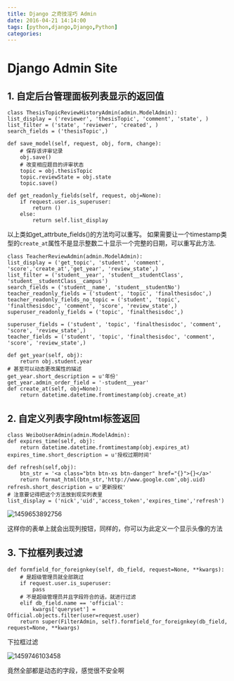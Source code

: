 ```yaml
---
title: Django 之奇技淫巧 Admin  
date: 2016-04-21 14:14:00
tags: [python,django,Django,Python]
categories: 
---
```


# Django Admin Site

## 1. 自定后台管理面板列表显示的返回值
    class ThesisTopicReviewHistoryAdmin(admin.ModelAdmin):
    list_display = ('reviewer', 'thesisTopic', 'comment', 'state', )
    list_filter = ('state', 'reviewer', 'created', )
    search_fields = ('thesisTopic',)

    def save_model(self, request, obj, form, change):
        # 保存该评审记录
        obj.save()
        # 改变相应题目的评审状态
        topic = obj.thesisTopic
        topic.reviewState = obj.state
        topic.save()

    def get_readonly_fields(self, request, obj=None):
        if request.user.is_superuser:
            return ()
        else:
            return self.list_display
			
以上类如get_attrbute_fields()的方法均可以重写。
如果需要让一个timestamp类型的`create_at`属性不是显示整数二十显示一个完整的日期，可以重写此方法.
    
	class TeacherReviewAdmin(admin.ModelAdmin):
    list_display = ('get_topic', 'student', 'comment', 'score','create_at','get_year', 'review_state',)
    list_filter = ('student__year', 'student__studentClass', 'student__studentClass__campus')
    search_fields = ('student__name', 'student__studentNo')
    teacher_readonly_fields = ('student', 'topic', 'finalthesisdoc',)
    teacher_readonly_fields_no_topic = ('student', 'topic', 'finalthesisdoc', 'comment', 'score', 'review_state',)
    superuser_readonly_fields = ('topic', 'finalthesisdoc',)

    superuser_fields = ('student', 'topic', 'finalthesisdoc', 'comment', 'score', 'review_state',)
    teacher_fields = ('student', 'topic', 'finalthesisdoc', 'comment', 'score', 'review_state',)

    def get_year(self, obj):
        return obj.student.year
	# 甚至可以动态更改属性的描述
    get_year.short_description = u'年份'
    get_year.admin_order_field = '-student__year'
	def create_at(self, obj=None):
	    return datetime.datetime.fromtimestamp(obj.create_at)

## 2. 自定义列表字段html标签返回
    class WeiboUserAdmin(admin.ModelAdmin):
    def expires_time(self, obj):
        return datetime.datetime.fromtimestamp(obj.expires_at)
    expires_time.short_description = u'授权过期时间'

    def refresh(self,obj):
        btn_str = '<a class="btn btn-xs btn-danger" href="{}">{}</a>'
        return format_html(btn_str,'http://www.google.com',obj.uid)
    refresh.short_description = u'更新授权'
    # 注意要记得把这个方法放到现实列表里
    list_display = ('nick','uid','access_token','expires_time','refresh')

![1459653892756](https://o2mmig5qb.qnssl.com/6aafb70c553c44c8856b3a2c0b00a6ee.png) 


这样你的表单上就会出现列按钮，同样的，你可以为此定义一个显示头像的方法

## 3. 下拉框列表过滤
    def formfield_for_foreignkey(self, db_field, request=None, **kwargs):
        # 是超级管理员就全部跳过
        if request.user.is_superuser:
            pass
        # 不是超级管理员并且字段符合的话，就进行过滤
        elif db_field.name == 'official':
            kwargs['queryset'] = Official.objects.filter(user=request.user)
        return super(FilterAdmin, self).formfield_for_foreignkey(db_field, request=None, **kwargs)
		
下拉框过滤

![1459746103458](https://o2mmig5qb.qnssl.com/a70b07511a90489db64ee09a1a09c4b2.png) 


竟然全部都是动态的字段，感觉很不安全啊